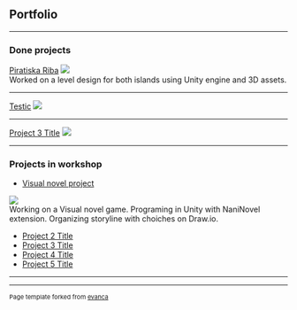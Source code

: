 ## Portfolio

---

### Done projects 

[Piratiska Riba](/https://krugisa.itch.io/piratiska-riba)
<img src="https://img.itch.zone/aW1hZ2UvOTYyNDU0LzU0NjA0NjAucG5n/original/S2IJxK.png">
<br>
Worked on a level design for both islands using Unity engine and 3D assets.
<br>

---
<a href="/https://krugisa.itch.io/piratiska-riba" target="_blank">Testic</a>
<img src="images/ImNotPerfectArt.jpg"/>

---
[Project 3 Title](http://example.com/)
<img src="images/dummy_thumbnail.jpg?raw=true"/>

---

### Projects in workshop

- [Visual novel project](https://github.com/Izvanzemaljac/izvanzemaljac.github.io/blob/master/images/Wall_shasha4.png)
<img src="images/Wall_shasha4.png"/>
<br>
Working on a Visual novel game. Programing in Unity with NaniNovel extension. Organizing storyline with choiches on Draw.io.
<link rel="preconnect" href="https://fonts.googleapis.com">
<br>

- [Project 2 Title](http://example.com/)
- [Project 3 Title](http://example.com/)
- [Project 4 Title](http://example.com/)
- [Project 5 Title](http://example.com/)

---




---
<p style="font-size:11px">Page template forked from <a href="https://github.com/evanca/quick-portfolio">evanca</a></p>
<!-- Remove above link if you don't want to attibute -->
